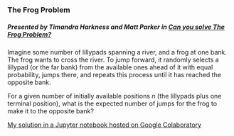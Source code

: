 ### The Frog Problem
##### Presented by Timandra Harkness and Matt Parker in [Can you solve The Frog Problem?](https://www.youtube.com/watch?v=ZLTyX4zL2Fc)
Imagine some number of lillypads spanning a river, and a frog at one bank. The frog wants to cross the river. To jump forward, it randomly selects a lillypad (or the far bank) from the available ones ahead of it with equal probability, jumps there, and repeats this process until it has reached the opposite bank.

For a given number of initially available positions *n* (the lillypads plus one terminal position), what is the expected number of jumps for the frog to make it to the opposite bank?

[My solution in a Jupyter notebook hosted on Google Colaboratory](https://colab.research.google.com/drive/1SpVCQgN3CcJgsBXm8UwBuC68gV8EKctP)

